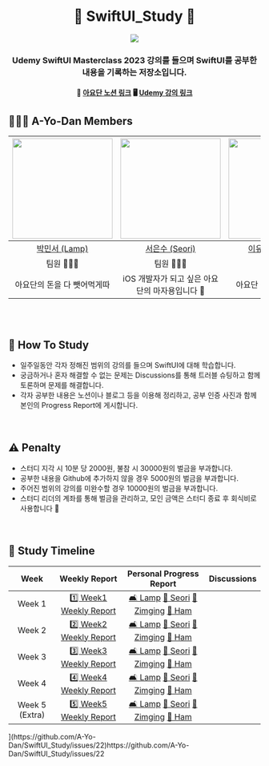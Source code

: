 <div align=center>

# :apple: SwiftUI_Study :apple:
  
![](https://github.com/A-Yo-Dan/SwiftUI_Study/assets/80394340/17b0536e-632c-4f67-aa1e-36457be5a476)
### Udemy SwiftUI Masterclass 2023 강의를 들으며 SwiftUI를 공부한 내용을 기록하는 저장소입니다.
#### 👀 [아요단 노션 링크](https://somanyfranks.notion.site/A-Yo-Dan-a7ae29b0509c442a9993f4821034bf19?pvs=4)     🖥️ [Udemy 강의 링크](https://www.udemy.com/course/swiftui-masterclass-course-ios-development-with-swift/)

</div>

## :people_holding_hands: A-Yo-Dan Members

<div align=center>

<img width="200px" src="https://avatars.githubusercontent.com/u/125115284?v=4"/> | <img width="200px" src="https://avatars.githubusercontent.com/u/87434861?v=4"/> | <img width="200px" src="https://avatars.githubusercontent.com/u/80394340?v=4"/> | <img width="200px" src="https://avatars.githubusercontent.com/u/106726862?v=4"/> |
|:-----:|:-----:|:-----:|:-----:|
|[박민서 (Lamp)](https://github.com/FpRaArNkK)|[서은수 (Seori)](https://github.com/EunsuSeo01)|[이유진 (Zimging)](https://github.com/youz2me)|[이재혁 (Ham)](https://github.com/hamgui-2022)|
|팀원 👨🏻‍💻|팀원 👩🏻‍💻|팀원 👩🏻‍💻|팀장 👨🏻‍💻|
|아요단의 돈을 다 뺏어먹게따|iOS 개발자가 되고 싶은 아요단의 마자용입니다 🫡|아요단 짱이 되겠습니다 👊|아요단평생가.|

</div>
<br><br>

## :triangular_flag_on_post: How To Study
- 일주일동안 각자 정해진 범위의 강의를 들으며 SwiftUI에 대해 학습합니다.
- 궁금하거나 혼자 해결할 수 없는 문제는 Discussions를 통해 트러블 슈팅하고 함께 토론하며 문제를 해결합니다.
- 각자 공부한 내용은 노션이나 블로그 등을 이용해 정리하고, 공부 인증 사진과 함께 본인의 Progress Report에 게시합니다.
<br><br><br>

## :warning: Penalty
- 스터디 지각 시 10분 당 2000원, 불참 시 30000원의 벌금을 부과합니다.
- 공부한 내용을 Github에 추가하지 않을 경우 5000원의 벌금을 부과합니다.
- 주어진 범위의 강의를 미완수할 경우 10000원의 벌금을 부과합니다.
- 스터디 리더의 계좌를 통해 벌금을 관리하고, 모인 금액은 스터디 종료 후 회식비로 사용합니다 🍗
<br><br><br>

## :memo: Study Timeline
<div align=center>
  
|Week|Weekly Report|Personal Progress Report|Discussions|
|:-----:|:-----:|:-----:|:-----:|
| Week 1 |  [1️⃣ Week1 Weekly Report](https://github.com/A-Yo-Dan/SwiftUI_Study/issues/17)  |   [🛋️ Lamp](https://github.com/A-Yo-Dan/SwiftUI_Study/issues/20) [🦅 Seori](https://github.com/A-Yo-Dan/SwiftUI_Study/issues/18)  [👾 Zimging](https://github.com/A-Yo-Dan/SwiftUI_Study/issues/21)  [🐹 Ham]() | |
| Week 2 |  [2️⃣ Week2 Weekly Report]()  |   [🛋️ Lamp]() [🦅 Seori]()  [👾 Zimging]()  [🐹 Ham]() | |
| Week 3 |  [3️⃣ Week3 Weekly Report]()  |   [🛋️ Lamp]() [🦅 Seori]()  [👾 Zimging]()  [🐹 Ham]() | |
| Week 4 |  [4️⃣ Week4 Weekly Report]()  |   [🛋️ Lamp]() [🦅 Seori]()  [👾 Zimging]()  [🐹 Ham]() | |
| Week 5 (Extra) |  [5️⃣ Week5 Weekly Report]()  |   [🛋️ Lamp]() [🦅 Seori]()  [👾 Zimging]()  [🐹 Ham]() | |
</div>
](https://github.com/A-Yo-Dan/SwiftUI_Study/issues/22)https://github.com/A-Yo-Dan/SwiftUI_Study/issues/22
